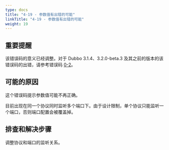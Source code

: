```yaml
---
type: docs
title: "4-19 - 参数值有出错的可能"
linkTitle: "4-19 - 参数值有出错的可能"
weight: 19
---
```


## 重要提醒
该错误码的意义已经调整。对于 Dubbo 3.1.4、3.2.0-beta.3 及其之前的版本的该错误码的出错，请参考错误码 [0-2](https://cn.dubbo.apache.org/zh/docs3-v2/java-sdk/faq/0/2/)。

## 可能的原因
这个错误码提示参数值可能不再正确。

目前出现在同一个协议同时监听多个端口下。由于设计限制，单个协议只能监听一个端口，否则端口配置会被覆盖掉。

## 排查和解决步骤
调整协议和端口的监听关系。

<p style="margin-top: 19rem;"> </p>